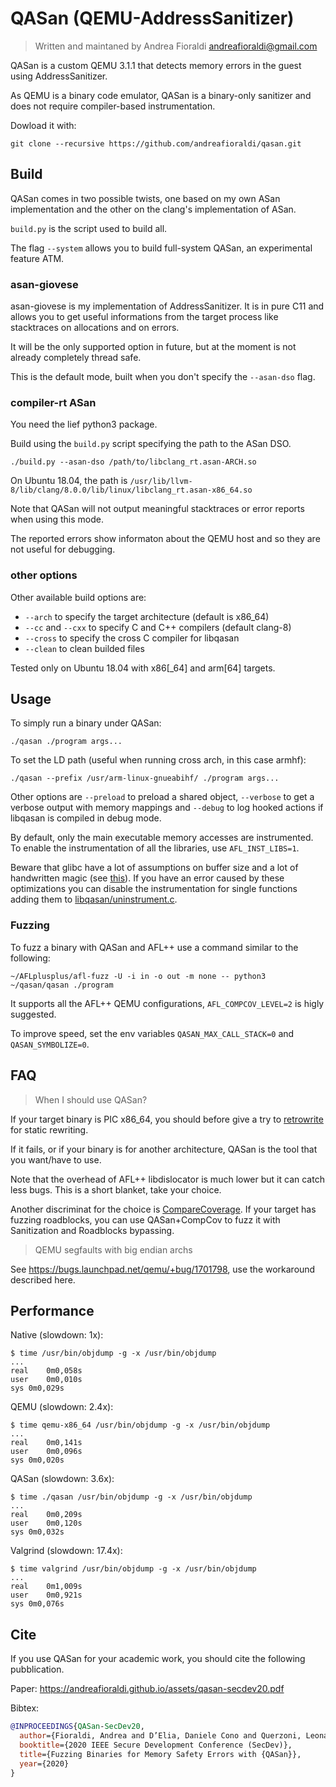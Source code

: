 # QASan (QEMU-AddressSanitizer)

> Written and maintaned by Andrea Fioraldi <andreafioraldi@gmail.com>

QASan is a custom QEMU 3.1.1 that detects memory errors in the guest using AddressSanitizer.

As QEMU is a binary code emulator, QASan is a binary-only sanitizer and does not require compiler-based instrumentation.

Dowload it with:

```
git clone --recursive https://github.com/andreafioraldi/qasan.git
```

## Build

QASan comes in two possible twists, one based on my own ASan implementation and the other on the clang's implementation of ASan.

`build.py` is the script used to build all.

The flag `--system` allows you to build full-system QASan, an experimental feature ATM.

### asan-giovese

asan-giovese is my implementation of AddressSanitizer. It is in pure C11 and allows
you to get useful informations from the target process like stacktraces on allocations
and on errors.

It will be the only supported option in future, but at the moment is not already completely thread safe.

This is the default mode, built when you don't specify the `--asan-dso` flag.

### compiler-rt ASan

You need the lief python3 package.

Build using the `build.py` script specifying the path to the ASan DSO.

```
./build.py --asan-dso /path/to/libclang_rt.asan-ARCH.so
```

On Ubuntu 18.04, the path is `/usr/lib/llvm-8/lib/clang/8.0.0/lib/linux/libclang_rt.asan-x86_64.so`

Note that QASan will not output meaningful stacktraces or error reports when using this mode.

The reported errors show informaton about the QEMU host and so they are not useful for debugging.

### other options

Other available build options are:

+ `--arch` to specify the target architecture (default is x86_64)
+ `--cc` and `--cxx` to specify C and C++ compilers (default clang-8)
+ `--cross` to specify the cross C compiler for libqasan
+ `--clean` to clean builded files

Tested only on Ubuntu 18.04 with x86[_64] and arm[64] targets.

## Usage

To simply run a binary under QASan:

`./qasan ./program args...`

To set the LD path (useful when running cross arch, in this case armhf):

`./qasan --prefix /usr/arm-linux-gnueabihf/ ./program args...`

Other options are `--preload` to preload a shared object, `--verbose` to get a verbose output with memory mappings and `--debug` to log hooked actions if libqasan is compiled in debug mode.

By default, only the main executable memory accesses are instrumented. To enable the instrumentation of all the libraries, use `AFL_INST_LIBS=1`.

Beware that glibc have a lot of assumptions on buffer size and a lot of handwritten magic (see [this](https://twitter.com/andreafioraldi/status/1227635146452541441)).
If you have an error caused by these optimizations you can disable the instrumentation for single functions adding them to [libqasan/uninstrument.c](libqasan/uninstrument.c).

### Fuzzing

To fuzz a binary with QASan and AFL++ use a command similar to the following:

```
~/AFLplusplus/afl-fuzz -U -i in -o out -m none -- python3 ~/qasan/qasan ./program
``` 

It supports all the AFL++ QEMU configurations, `AFL_COMPCOV_LEVEL=2` is higly suggested.

To improve speed, set the env variables `QASAN_MAX_CALL_STACK=0` and `QASAN_SYMBOLIZE=0`.

## FAQ

> When I should use QASan?

If your target binary is PIC x86_64, you should before give a try to [retrowrite](https://github.com/HexHive/retrowrite) for static rewriting.

If it fails, or if your binary is for another architecture, QASan is the tool that you want/have to use.

Note that the overhead of AFL++ libdislocator is much lower but it can catch less bugs. This is a short blanket, take your choice.

Another discriminat for the choice is [CompareCoverage](https://andreafioraldi.github.io/articles/2019/07/20/aflpp-qemu-compcov.html). If your target has fuzzing roadblocks, you can use QASan+CompCov to fuzz it with Sanitization and Roadblocks bypassing.

> QEMU segfaults with big endian archs

See https://bugs.launchpad.net/qemu/+bug/1701798, use the workaround described here.

## Performance

Native (slowdown: 1x):

```
$ time /usr/bin/objdump -g -x /usr/bin/objdump
...
real	0m0,058s
user	0m0,010s
sys	0m0,029s
```

QEMU (slowdown: 2.4x):

```
$ time qemu-x86_64 /usr/bin/objdump -g -x /usr/bin/objdump
...
real	0m0,141s
user	0m0,096s
sys	0m0,020s
```

QASan (slowdown: 3.6x):

```
$ time ./qasan /usr/bin/objdump -g -x /usr/bin/objdump
...
real	0m0,209s
user	0m0,120s
sys	0m0,032s
```

Valgrind (slowdown: 17.4x):

```
$ time valgrind /usr/bin/objdump -g -x /usr/bin/objdump
...
real	0m1,009s
user	0m0,921s
sys	0m0,076s
```

## Cite

If you use QASan for your academic work, you should cite the following pubblication.

Paper: https://andreafioraldi.github.io/assets/qasan-secdev20.pdf

Bibtex:

```bibtex
@INPROCEEDINGS{QASan-SecDev20,
  author={Fioraldi, Andrea and D’Elia, Daniele Cono and Querzoni, Leonardo},
  booktitle={2020 IEEE Secure Development Conference (SecDev)}, 
  title={Fuzzing Binaries for Memory Safety Errors with {QASan}}, 
  year={2020}
}
```

